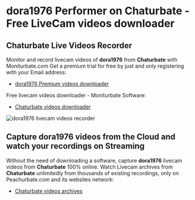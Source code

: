 # dora1976 Performer on Chaturbate - Free LiveCam videos downloader

## Chaturbate Live Videos Recorder

Monitor and record livecam videos of **dora1976** from **Chaturbate** with Moniturbate.com
Get a premium trial for free by just and only registering with your Email address:
* [dora1976 Premium videos downloader](https://moniturbate.com/request-demo-licence-key.html)

Free livecam videos downloader - Moniturbate Software:
* [Chaturbate videos downloader](https://moniturbate.com/moniturbate-download-software.html)

![dora1976 livecam videos recorder](https://peachurnet.com/templates/moniturbate-software.png)


## Capture dora1976 videos from the Cloud and watch your recordings on Streaming

Without the need of downloading a software, capture **dora1976** livecam videos from **Chaturbate** 100% online.
Watch Livecam archives from **Chaturbate** unlimitedly from thousands of existing recordings, only on Peachurbate.com and its websites network:
* [Chaturbate videos archives](https://peachurnet.com/)